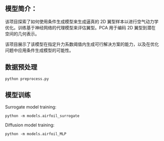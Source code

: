 ## 模型简介：
该项目探索了如何使用条件生成模型来生成逼真的 2D 翼型样本以进行空气动力学优化。训练基于神经网络的代理模型来评估翼型。PCA 用于编码 2D 翼型到潜在空间的几何表示。

该项目展示了该模型在指定升力系数阈值内生成可行解决方案的能力，以及在优化问题中应用条件生成模型的可能性。

## 数据预处理
```shell
python preprocess.py
```

## 模型训练
Surrogate model training:
```
python -m models.airfoil_surrogate
```
Diffusion model training:
```
python -m models.airfoil_MLP 
```